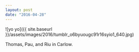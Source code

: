 ```yaml
---
layout: post
date: "2016-04-28"
---
```


![yo yo]({{ site.baseurl }}/assets/images/2016/tumblr_o6byuougc91r16syio1_640.jpg)

Thomas, Pau, and Riu in Carlow.
